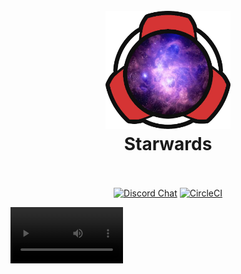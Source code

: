 <h1 align="center">
  <br>
  <img src="static/images/starwards-logo.webp" alt="logo" width="200">
  <br>
  Starwards
  <br>
  <br>
</h1>

<p align="center">
  <a href="https://discord.gg/p56nSVEjdb"><img alt="Discord Chat" src="https://img.shields.io/discord/843041591772971028?color=5865F2&label=discord&style=flat-square"></a>
  <a href="https://circleci.com/gh/starwards/starwards/tree/master"><img alt="CircleCI" src="https://circleci.com/gh/starwards/starwards/tree/master.svg?style=svg"></a>

</p>

<video src='https://user-images.githubusercontent.com/6019373/178277941-01a61ddb-c6cb-4620-b5aa-966291710d69.mp4' width=180/>


# What is this?

Starwards is a space and starship simulator designed specifically for LARPs (Live Action Role-Playing games). Derived from the "Starship Bridge Simulator" genre, Starwards is designed to support long games where the players interact with the ship's system throughout the ship, not just in the bridge.

# how to run and use it

Currently executables are being built after every change. 
click on [this link](https://app.circleci.com/pipelines/github/starwards/starwards?branch=master&filter=build&status=none&status=success), click on the top-most "build" workflow, then on the "build executables" job, then on the "artifacts" tab, and choose the executable that fits your computer. 
download and run it, and open [this link](http://localhost/) in your browser.

This is not a solution we like. We are [open to improvements and suggestions](https://github.com/starwards/starwards/issues/832).

### the game is running! now what?
Missing documentation. contributions are welcomed!

In the "GM" and "empty" screen, the list to the left represents UI widgets that can be *dragged into the main screen*. so you build your own screen. this way each game can have their stations set up the way they want to. later we will support saving the screen presets.

https://blog.starwards.space/2021-03-06-modular-peek/

# how do I get involved

Starwards is a labour of love built by enthusiastic volunteers. We eagerly welcome anyone who would like to join us, so long as they adhere to our [code of conduct](CODE_OF_CONDUCT.md).

Please report any code of conduct violations to [greenshade@gmail.com](mailto:greenshade@gmail.com)

To get started, you can:

1. Take a look at the "Issues" in this repository - especially those marked "Good first issue". Those with the "Help Wanted" tag probably don't have anyone else working on them.
2. Drop by our [chat](https://discord.gg/p56nSVEjdb) and ask what you can work on, or how to get started.
3. Open an issue with your idea(s) for the project or tell us about them in our chat.
4. Read our [developers blog](https://blog.starwards.space/)

## How do I contribute?

Please read [Contributing to Starwards](CONTRIBUTING.md) for more details.

## License

`SPDX-License-Identifier: AGPL-3.0-or-later`

For more details on license and copyright see [the license file](LICENSE.md)

The current license was chosen because we feel it best represents the ethics of knowledge sharing in the LARP community. If you feel that we should consider changing the license, please contact us on our [chat](https://discord.gg/p56nSVEjdb).
